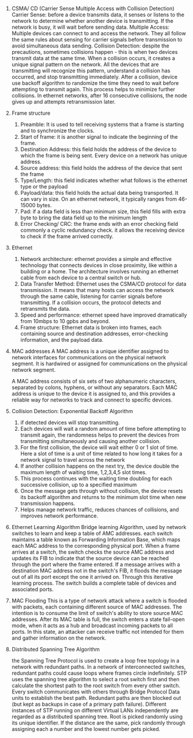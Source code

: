 1. CSMA/ CD (Carrier Sense Multiple Access with Collision Detection)
   Carrier Sense: before a device transmits data, it senses or listens to the network to determine whether another device is transmitting. If the network is busy, it will wait before sending data.
   Multiple Access: Multiple devices can connect to and access the network. They all follow the same rules about sensing for carrier signals before transmission to avoid simultaneous data sending.
   Collision Detection: despite the precautions, sometimes collisions happen - this is when two devices transmit data at the same time. When a collision occurs, it creates a unique signal pattern on the network. All the devices that are transmitting will recognize this pattern, understand a collision has occurred, and stop transmitting immediately. 
   After a collision, device use backoff algorithm to randomize the time they need to wait before attempting to transmit again. This process helps to minimize further collisions. In ethernet networks, after 16 consecutive collisions, the node gives up and attempts retransmission later. 
   
2. Frame structure
   1. Preamble: It is used to tell receiving systems that a frame is starting and to synchronize the clocks.
   2. Start of frame: it is another signal to indicate the beginning of the frame.
   3. Destination Address: this field holds the address of the device to which the frame is being sent. Every device on a network has unique address. 
   4. Source address: this field holds the address of the device that sent the frame
   5. Type/Length: this field indicates whether what follows is the ethernet type or the payload
   6. Payload/data: this field holds the actual data being transported. It can vary in size. On an ethernet network, it typically ranges from 46-15000 bytes. 
   7. Pad: if a data field is less than minimum size, this field fills with extra byte to bring the data field up to the minimum length
   8. Error Checking/ CRC: the frame ends with an error checking field commonly a cyclic redundancy check. it allows the receiving device to check if the frame arrived correctly.
      
3. Ethernet
   1. Network architecture: ethernet provides a simple and effective technology that connects devices in close proximity, like within a building or a home. The architecture involves running an ethernet cable from each device to a central switch or hub.
   2. Data Transfer Method: Ethernet uses the CSMA/CD protocol for data transmission. It means that many hosts can access the network through the same cable, listening for carrier signals before transmitting. If a collision occurs, the protocol detects and retransmits the data.
   3. Speed and performance: ethernet speed have improved dramatically from 10mbps to 10 gpbs and beyond. 
   4. Frame structure: Ethernet data is broken into frames, each containing source and destination addresses, error-checking information, and the payload data. 
4. MAC addresses
   A MAC address is a unique identifier assigned to network interfaces for communications on the physical network segment. It is hardwired or assigned for communications on the physical network segment. 
   
   A MAC address consists of six sets of two alphanumeric characters, separated by colons, hyphens, or without any separators. Each MAC address is unique to the device it is assigned to, and this provides a reliable way for networks to track and connect to specific devices.
   
5. Collision Detection: Exponential Backoff Algorithm
   1. if detected devices will stop transmitting.
   2. Each devices will wait a random amount of time before attempting to transmit again, the randomness helps to prevent the devices from transmitting simultaneously and causing another collision.
   3. For the first collision, the device will wait either 0 or 1 slot of time. Here a slot of time is a unit of time related to how long it takes for a network signal to travel across the network
   4. If another collision happens on the next try, the device double the maximum length of waiting time, 1,2,3,4,5 slot times.
   5. This process continues with the waiting time doubling for each successive collision, up to a specified maximum
   6. Once the message gets through without collision, the device resets its backoff algorithm and returns to the minimum slot time when new transmission happens. 
   7. Helps manage network traffic, reduces chances of collisions, and improves network performance. 
      
6. Ethernet Learning Algorithm
   Bridge learning Algorithm, used by network switches to learn and keep a table of AMC addresses. each switch maintains a table known as Forwarding Information Base, which maps each MAC address to the corresponding physical port. When a frame arrives at a switch, the switch checks the source AMC address and updates its FIB to indicate that the source device can be reached through the port where the frame entered. If a message arrives with a destination MAC address not in the switch's FIB, it floods the message out of all its port except the one it arrived on. Through this iterative learning process. The switch builds a complete table of devices and associated ports.
   
7. MAC Flooding
   This is a type of network attack where a switch is flooded with packets, each containing different source of MAC addresses. The intention is to consume the limit of switch's ability to store source MAC addresses. After its MAC table is full, the switch enters a state fail-open mode, when it acts as a hub and broadcast incoming packets to all ports. In this state, an attacker can receive traffic not intended for them and gather information on the network. 
   
8. Distributed Spanning Tree Algorithm 
   
   the Spanning Tree Protocol is used to create a loop free topology in a network with redundant paths. In a network of interconnected switches, redundant paths could cause loops where frames circle indefinitely. STP uses the spanning tree algorithm to select a root switch first and then calculate the shortest path to the root switch from every other switch. Every switch communicates with others through Bridge Protocol Data units to establish the best path. Redundant paths are then blocked out (but kept as backups in case of a primary path failure). Different instances of STP running on different Virtual LANs independently are regarded as a distributed spanning tree. Root is picked randomly using its unique identifier. If the distance are the same, pick randomly through assigning each a number and the lowest number gets picked. 